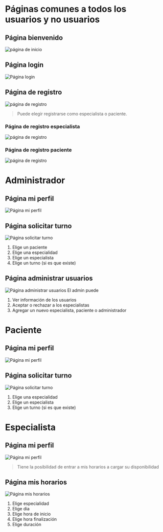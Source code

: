 # Páginas comunes a todos los usuarios y no usuarios
## Página bienvenido
![página de inicio](./src/assets/readme/bienvenido.JPG)

## Página login
![Página login](./src/assets/readme/login.JPG)

## Página de registro
![página de registro](./src/assets/readme/registro.JPG)
> Puede elegir registrarse como especialista o paciente.

### Página de registro especialista
![página de registro](./src/assets/readme/registro-especialista.JPG)

### Página de registro paciente
![página de registro](./src/assets/readme/registro-paciente.JPG)


# Administrador
## Página mi perfil
![Página mi perfil](./src/assets/readme/mi-perfil-admin.JPG)

## Página solicitar turno
![Página solicitar turno](./src/assets/readme/solicitar-turno-admin.JPG)
1. Elige un paciente
2. Elige una especialidad
3. Elige un especialista
4. Elige un turno (si es que existe)

## Página administrar usuarios
![Página administrar usuarios](./src/assets/readme/admin-usuarios.JPG)
El admin puede
1. Ver información de los usuarios
1. Aceptar o rechazar a los especialistas
1. Agregar un nuevo especialista, paciente o administrador


# Paciente
## Página mi perfil
![Página mi perfil](./src/assets/readme/mi-perfil-paciente.JPG)

## Página solicitar turno
![Página solicitar turno](./src/assets/readme/solicitar-turno-paciente.JPG)
1. Elige una especialidad
2. Elige un especialista
3. Elige un turno (si es que existe)

# Especialista
## Página mi perfil
![Página mi perfil](./src/assets/readme/mi-perfil-especialista.JPG)
> Tiene la posibilidad de entrar a mis horarios a cargar su disponibilidad

## Página mis horarios
![Página mis horarios](./src/assets/readme/mis-horarios.JPG)
1. Elige especialidad
2. Elige dia
3. Elige hora de inicio
4. Elige hora finalización
5. Elige duración

